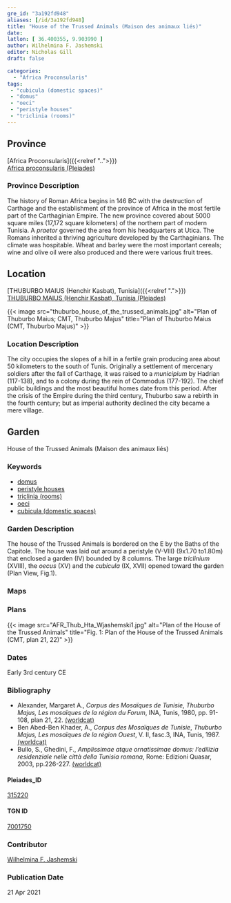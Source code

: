 ```yaml
---
gre_id: "3a192fd948"
aliases: [/id/3a192fd948]
title: "House of the Trussed Animals (Maison des animaux liés)"
date:
latlon: [ 36.400355, 9.903990 ]
author: Wilhelmina F. Jashemski
editor: Nicholas Gill
draft: false

categories:
  - "Africa Proconsularis"
tags:
 - "cubicula (domestic spaces)"
 - "domus"
 - "oeci"
 - "peristyle houses"
 - "triclinia (rooms)"
---
```


## Province
[Africa Proconsularis]({{<relref "..">}}) \
[Africa proconsularis (Pleiades)](https://pleiades.stoa.org/places/991341)

### Province Description

The history of Roman Africa begins in 146 BC with the destruction of Carthage and the establishment of the province of Africa in the most fertile part of the Carthaginian Empire. The new province covered about 5000 square miles (17,172 square kilometers) of the northern part of modern Tunisia. A *praetor* governed the area from his headquarters at Utica. The Romans inherited a thriving agriculture developed by the Carthaginians. The climate was hospitable. Wheat and barley were the most important cereals; wine and olive oil were also produced and there were various fruit trees.

## Location
[THUBURBO MAIUS (Henchir Kasbat), Tunisia]({{<relref ".">}}) \
[THUBURBO MAIUS (Henchir Kasbat), Tunisia (Pleiades)](https://pleiades.stoa.org/places/315220)



{{< image src="thuburbo_house_of_the_trussed_animals.jpg" alt="Plan of Thuburbo Maius; CMT, Thuburbo Majus" title="Plan of Thuburbo Maius (CMT, Thuburbo Majus)" >}}

### Location Description

The city occupies the slopes of a hill in a fertile grain producing area about 50 kilometers to the south of Tunis. Originally a settlement of mercenary soldiers after the fall of Carthage, it was raised to a *municipium* by Hadrian (117-138), and to a colony during the rein of Commodus (177-192). The chief public buildings and the most beautiful homes date from this period. After the crisis of the Empire during the third century, Thuburbo saw a rebirth in the fourth century; but as imperial authority declined the city became a mere village.

## Garden

House of the Trussed Animals (Maison des animaux liés)

### Keywords
- [domus](http://vocab.getty.edu/page/aat/300005506)
- [peristyle houses](http://vocab.getty.edu/page/aat/300005452)
- [triclinia (rooms)](http://vocab.getty.edu/page/aat/300004359)
- [oeci](http://vocab.getty.edu/page/aat/300080791)
- [cubicula (domestic spaces)](http://vocab.getty.edu/page/aat/300004367)

### Garden Description

The house of the Trussed Animals is bordered on the E by the Baths of the Capitole. The house was laid out around a peristyle (V-VIII) (9x1.70 to1.80m) that enclosed a garden (IV) bounded by 8 columns. The large *triclinium* (XVIII), the *oecus* (XV) and the *cubicula* (IX, XVII) opened toward the garden (Plan View, Fig.1).

### Maps

### Plans

{{< image src="AFR_Thub_Hta_Wjashemski1.jpg" alt="Plan of the House of the Trussed Animals" title="Fig. 1: Plan of the House of the Trussed Animals (CMT, plan 21, 22)" >}}

### Dates

Early 3rd century CE


### Bibliography

*  Alexander, Margaret A., *Corpus des Mosaïques de Tunisie*, *Thuburbo  Majus,  Les  mosaïques  de  la  région  du  Forum*,  INA,  Tunis, 1980, pp. 91-108, plan 21, 22. [(worldcat)](http://www.worldcat.org/oclc/23232759)
* Ben Abed-Ben Khader, A., *Corpus des Mosaïques de Tunisie*, *Thuburbo Majus, Les mosaïques de la région Ouest*, V. II, fasc.3, INA, Tunis, 1987.[(worldcat)](http://www.worldcat.org/oclc/20058336)
*  Bullo, S., Ghedini, F., *Amplissimae atque ornatissimae domus: l’edilizia residenziale nelle città della Tunisia romana*, Rome: Edizioni Quasar, 2003, pp.226-227. [(worldcat)](http://www.worldcat.org/oclc/989088620)


#### Pleiades_ID

[315220](https://pleiades.stoa.org/places/315220)

#### TGN ID

[7001750](http://vocab.getty.edu/page/tgn/7001750)

### Contributor

[Wilhelmina F. Jashemski](http://worldcat.org/identities/lccn-n80037970/)
<!--add in orcid id and info-->

### Publication Date
21 Apr 2021
